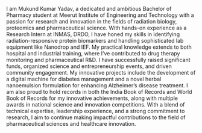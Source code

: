 I am Mukund Kumar Yadav, a dedicated and ambitious Bachelor of Pharmacy student at Meerut Institute of Engineering and Technology
with a passion for research and innovation in the fields of radiation biology, proteomics and pharmaceutical science.
With hands-on experience as a Research Intern at INMAS, DRDO, I have honed my skills in identifying radiation-responsive protein biomarkers and handling sophisticated lab equipment
like Nanodrop and IEF. My practical knowledge extends to both hospital and industrial training, where I’ve contributed to drug therapy monitoring and pharmaceutical R&D.
I have successfully raised significant funds, organized science and entrepreneurship events, and driven community engagement.
My innovative projects include the development of a digital machine for diabetes management and a novel herbal nanoemulsion formulation for enhancing Alzheimer’s disease treatment.
I am also proud to hold records in both the India Book of Records and World Book of Records for my innovative achievements, along with multiple awards in national science and innovation competitions.
With a blend of technical expertise, leadership experience, and a strong commitment to research, I aim to continue making impactful contributions to the field of pharmaceutical sciences and healthcare innovation.

